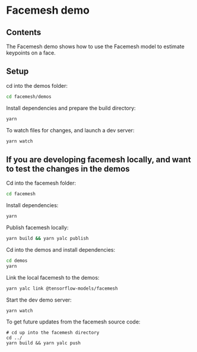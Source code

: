 # Facemesh demo

## Contents

The Facemesh demo shows how to use the Facemesh model to estimate keypoints on a face.

## Setup

cd into the demos folder:

```sh
cd facemesh/demos
```

Install dependencies and prepare the build directory:

```sh
yarn
```

To watch files for changes, and launch a dev server:

```sh
yarn watch
```

## If you are developing facemesh locally, and want to test the changes in the demos

Cd into the facemesh folder:
```sh
cd facemesh
```

Install dependencies:
```sh
yarn
```

Publish facemesh locally:
```sh
yarn build && yarn yalc publish
```

Cd into the demos and install dependencies:

```sh
cd demos
yarn
```

Link the local facemesh to the demos:
```sh
yarn yalc link @tensorflow-models/facemesh
```

Start the dev demo server:
```sh
yarn watch
```

To get future updates from the facemesh source code:
```
# cd up into the facemesh directory
cd ../
yarn build && yarn yalc push
```
